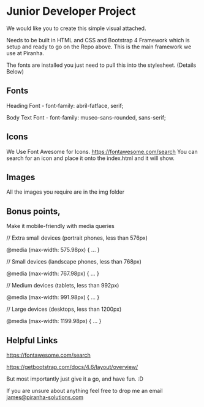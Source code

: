 # Junior Developer Project

We would like you to create this simple visual attached.

Needs to be built in HTML and CSS and Bootstrap 4 Framework which is setup and ready to go on the Repo above. This is the main framework we use at Piranha.

The fonts are installed you just need to pull this into the stylesheet. (Details Below)

## Fonts

Heading Font - font-family: abril-fatface, serif;

Body Text Font - font-family: museo-sans-rounded, sans-serif;

## Icons

We Use Font Awesome for Icons.  https://fontawesome.com/search You can search for an icon and place it onto the index.html and it will show.

<i class="fa-brands fa-facebook-f"></i>

## Images

All the images you require are in the img folder


## Bonus points,

Make it mobile-friendly with media queries

// Extra small devices (portrait phones, less than 576px)

@media (max-width: 575.98px) { ... }

// Small devices (landscape phones, less than 768px)

@media (max-width: 767.98px) { ... }

// Medium devices (tablets, less than 992px)

@media (max-width: 991.98px) { ... }

// Large devices (desktops, less than 1200px)

@media (max-width: 1199.98px) { ... }


## Helpful Links

https://fontawesome.com/search

https://getbootstrap.com/docs/4.6/layout/overview/


But most importantly just give it a go, and have fun. :D

If you are unsure about anything feel free to drop me an email james@piranha-solutions.com
